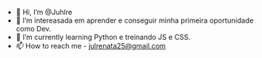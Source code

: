 - 👋 Hi, I’m @Juhlre 
- 👀 I’m intereasada em  aprender  e conseguir minha primeira oportunidade como Dev.
- 🌱 I’m currently learning  Python e  treinando JS e CSS.
- 📫 How to reach me  - julrenata25@gmail.com

<!---
Juhlre/Juhlre is a ✨ special ✨ repository because its `README.md` (this file) appears on your GitHub profile.
You can click the Preview link to take a look at your changes.
--->
